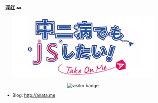### 深红 💤

<p align="center"><img src="https://github.com/deepred5/deepred5/raw/master/header.png" alt="poster" height="200" /></p>
<p align="center"><img src="https://visitor-badge.laobi.icu/badge?page_id=deepred5.deepred5" alt="visitor badge"/></p>

- Blog: http://anata.me
